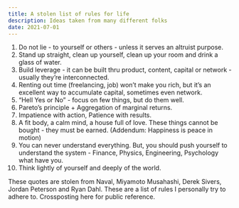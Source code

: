 ```yaml
---
title: A stolen list of rules for life
description: Ideas taken from many different folks
date: 2021-07-01
---
```


1. Do not lie - to yourself or others - unless it serves an altruist purpose.
2. Stand up straight, clean up yourself, clean up your room and drink a glass of water.
3. Build leverage - it can be built thru product, content, capital or network - usually they’re interconnected.
4. Renting out time (freelancing, job) won’t make you rich, but it’s an excellent way to accumulate capital, sometimes even network.
5. “Hell Yes or No” - focus on few things, but do them well.
6. Pareto’s principle + Aggregation of marginal returns.
7. Impatience with action, Patience with results.
8. A fit body, a calm mind, a house full of love. These things cannot be bought - they must be earned. (Addendum: Happiness is peace in motion)
9. You can never understand everything. But, you should push yourself to understand the system - Finance, Physics, Engineering, Psychology what have you.
10. Think lightly of yourself and deeply of the world.

These quotes are stolen from Naval, Miyamoto Musahashi, Derek Sivers, Jordan Peterson and Ryan Dahl. These are a list of rules I personally try to adhere to. Crossposting here for public reference.